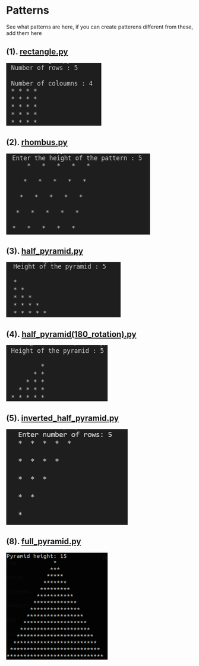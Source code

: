 # Patterns
See what patterns are here, if you can create patterens different from these, add them here

## (1). [rectangle.py](https://github.com/harshgtm01/Patterns/blob/main/Python/rectangle.py)

![rectangle](Images/rectangle.png)

## (2). [rhombus.py](https://github.com/harshgtm01/Patterns/blob/main/Python/rhombus.py)

![rhombus](Images/rhombus.png)

## (3). [half_pyramid.py](https://github.com/harshgtm01/Patterns/blob/main/Python/half_pyramid.py)

![half_pyramid](Images/half_pyramid.png)

## (4). [half_pyramid(180_rotation).py](https://github.com/harshgtm01/Patterns/blob/main/Python/half_pyramid(180_rotation).py)
![half_pyramid(180_rotation)](Images/half_pyramid(180_rotation).png)

## (5). [inverted_half_pyramid.py](https://github.com/harshgtm01/Patterns/blob/main/Python/inverted_half_pyramid.py)
![inverted_half_pyramid](Images/inverted_half_pyramid.png)

## (8). [full_pyramid.py](https://github.com/harshgtm01/Patterns/blob/main/Python/full_pyramid.py)
![full_pyramid](Images/full_pyramid.png)
